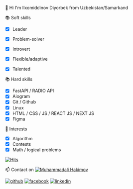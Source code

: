 👋 Hi I'm Ilxomiddinov Diyorbek from Uzbekistan/Samarkand 




📚 Soft skills
 - [x] Leader
 - [x] Problem-solver
 - [x] Introvert
 - [x] Flexible/adaptive
 - [x] Talented
 
 
 📚 Hard skills
 - [x] FastAPI / RADIO API
 - [x] Aiogram
 - [x] Git / Github
 - [x] Linux
 - [x] HTML / CSS / JS / REACT JS / NEXT JS
 - [x] Figma

🚀 Interests
 - [x] Algorithm
 - [x] Contests
 - [x] Math / logical problems

[![Hits](https://hits.seeyoufarm.com/api/count/incr/badge.svg?url=https://github.com/MkadirDev/)](https://github.com/mkadirdev)



📫 Contact on    [![Muhammadali Hakimov](https://img.shields.io/badge/Muhammadali_Hakimov-30302f?style=flat&logo=telegram)](https://t.me/muhammadali_hakimov)

[![github](https://cloud.githubusercontent.com/assets/17016297/18839843/0e06a67a-83d2-11e6-993a-b35a182500e0.png)](https://github.com/MkadirDev)
[![facebook](https://cloud.githubusercontent.com/assets/17016297/18839836/0a06deb4-83d2-11e6-8078-1d0974af0f63.png)](https://facebook.com/muhammadali.hakimov.9)
[![linkedin](https://cloud.githubusercontent.com/assets/17016297/18839848/0fc7e74e-83d2-11e6-8c6a-277fc9d6e067.png)](https://www.linkedin.com/in/muhammadali-hakimov-63581a204)
